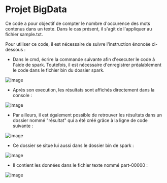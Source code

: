 # Projet BigData

Ce code a pour objectif de compter le nombre d'occurence des mots contenus dans un texte. 
Dans le cas présent, il s'agit de l'appliquer au fichier sample.txt.

Pour utiliser ce code, il est nécessaire de suivre l'instruction énoncée ci-dessous : 

- Dans le cmd, écrire la commande suivante afin d'executer le code à l'aide de spark. Toutefois, il est nécessaire d'enregistrer préalablement le code dans le fichier bin du dossier spark.


![image](https://user-images.githubusercontent.com/71136228/101941979-10c9a000-3be9-11eb-9d52-c3484433969e.png)


- Après son execution, les résultats sont affichés directement dans la console : 


![image](https://user-images.githubusercontent.com/71136228/101946381-3063c700-3bef-11eb-8146-5698131e1a20.png)


- Par ailleurs, il est également possible de retrouver les résultats dans un dossier nommé "résultat" qui a été créé grâce à la ligne de code suivante : 


![image](https://user-images.githubusercontent.com/71136228/101946604-73259f00-3bef-11eb-9d88-74193364c28e.png)


- Ce dossier se situe lui aussi dans le dossier bin de spark :


![image](https://user-images.githubusercontent.com/71136228/101946700-905a6d80-3bef-11eb-9ec6-b847cb6b7c5a.png)


- Il contient les données dans le fichier texte nommé part-00000 : 


![image](https://user-images.githubusercontent.com/71136228/101946817-c8fa4700-3bef-11eb-87c7-666475d9c441.png)

